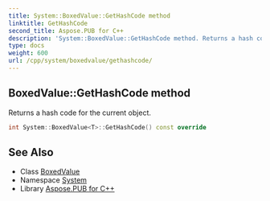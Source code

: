```yaml
---
title: System::BoxedValue::GetHashCode method
linktitle: GetHashCode
second_title: Aspose.PUB for C++
description: 'System::BoxedValue::GetHashCode method. Returns a hash code for the current object in C++.'
type: docs
weight: 600
url: /cpp/system/boxedvalue/gethashcode/
---
```

## BoxedValue::GetHashCode method


Returns a hash code for the current object.

```cpp
int System::BoxedValue<T>::GetHashCode() const override
```

## See Also

* Class [BoxedValue](../)
* Namespace [System](../../)
* Library [Aspose.PUB for C++](../../../)
